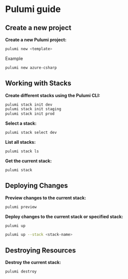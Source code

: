 # Pulumi guide

## Create a new project

**Create a new Pulumi project:**

  ```bash
  pulumi new <template>
  ```

  Example

  ```bash
  pulumi new azure-csharp
  ```

## Working with Stacks

**Create different stacks using the Pulumi CLI:**

  ```bash
  pulumi stack init dev
  pulumi stack init staging
  pulumi stack init prod
  ```

**Select a stack:**

  ```bash
  pulumi stack select dev
  ```

**List all stacks:**

  ```bash
  pulumi stack ls
  ```

**Get the current stack:**

  ```bash
  pulumi stack
  ```


## Deploying Changes

**Preview changes to the current stack:**

  ```bash
  pulumi preview
  ```

**Deploy changes to the current stack or specified stack:**

  ```bash
  pulumi up
  ```

  ```bash
  pulumi up --stack <stack-name>
  ```



## Destroying Resources

**Destroy the current stack:**

  ```bash
  pulumi destroy
  ```
